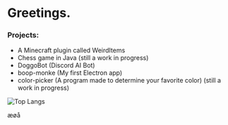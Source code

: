 # Greetings.

### Projects:
- A Minecraft plugin called WeirdItems
- Chess game in Java (still a work in progress)
- DoggoBot (Discord AI Bot)
- boop-monke (My first Electron app)
- color-picker (A program made to determine your favorite color) (still a work in progress)

![Top Langs](https://github-readme-stats.vercel.app/api/top-langs/?username=MingoMangoManden&layout=compact&theme=dark&count_private=true)

æøå

<!--
**MingoMangoManden/MingoMangoManden** is a ✨ _special_ ✨ repository because its `README.md` (this file) appears on your GitHub profile.

Here are some ideas to get you started:

- 🔭 I’m currently working on ...
- 🌱 I’m currently learning ...
- 👯 I’m looking to collaborate on ...
- 🤔 I’m looking for help with ...
- 💬 Ask me about ...
- 📫 How to reach me: ...
- 😄 Pronouns: ...
- ⚡ Fun fact: ...
-->
